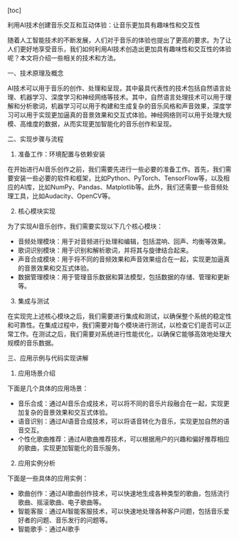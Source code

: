 
[toc]                    
                
                
利用AI技术创建音乐交互和互动体验：让音乐更加具有趣味性和交互性

随着人工智能技术的不断发展，人们对于音乐的体验也提出了更高的要求。为了让人们更好地享受音乐，我们如何利用AI技术创造出更加具有趣味性和交互性的体验呢？本文将介绍一些相关的技术和方法。

一、技术原理及概念

AI技术可以用于音乐的创作、处理和呈现，其中最具代表性的技术包括自然语言处理、机器学习、深度学习和神经网络等技术。其中，自然语言处理技术可以用于理解和分析歌词，机器学习可以用于构建和生成复杂的音乐风格和声音效果，深度学习可以用于实现更加逼真的音景效果和交互式体验。神经网络则可以用于处理大规模、高维度的数据，从而实现更加智能化的音乐创作和呈现。

二、实现步骤与流程

1. 准备工作：环境配置与依赖安装

在开始进行AI音乐创作之前，我们需要先进行一些必要的准备工作。首先，我们需要安装一些必要的软件和框架，比如Python、PyTorch、TensorFlow等，以及相应的AI库，比如NumPy、Pandas、Matplotlib等。此外，我们还需要一些音频处理工具，比如Audacity、OpenCV等。

2. 核心模块实现

为了实现AI音乐创作，我们需要实现以下几个核心模块：

- 音频处理模块：用于对音频进行处理和编辑，包括混响、回声、均衡等效果。
- 歌词识别模块：用于识别和解析歌词，并将其与旋律结合起来。
- 声音合成模块：用于将不同的音频效果和声音效果组合在一起，实现更加逼真的音景效果和交互式体验。
- 数据管理模块：用于管理音乐数据和算法模型，包括数据的存储、管理和更新等。

3. 集成与测试

在实现完上述核心模块之后，我们需要进行集成和测试，以确保整个系统的稳定性和可靠性。在集成过程中，我们需要对每个模块进行测试，以检查它们是否可以正常工作。在测试之后，我们需要对系统进行性能优化，以确保它能够高效地处理大规模的音乐数据。

三、应用示例与代码实现讲解

1. 应用场景介绍

下面是几个具体的应用场景：

- 音乐合成：通过AI音乐合成技术，可以将不同的音乐片段融合在一起，实现更加复杂的音景效果和交互式体验。
- 语音识别：通过AI语音合成技术，可以将语音转化为音乐，实现更加自然的语音交互。
- 个性化歌曲推荐：通过AI歌曲推荐技术，可以根据用户的兴趣和偏好推荐相应的歌曲，实现更加智能化的音乐服务。

2. 应用实例分析

下面是一些具体的应用实例：

- 歌曲创作：通过AI歌曲创作技术，可以快速地生成各种类型的歌曲，包括流行歌曲、摇滚歌曲、电子歌曲等。
- 智能客服：通过AI智能客服技术，可以快速地处理各种客户问题，包括音乐爱好者的问题、音乐发行的问题等。
- 智能歌手：通过AI歌手

